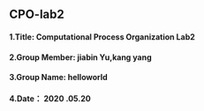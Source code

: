CPO-lab2
----

#### 1.Title: Computational Process Organization Lab2

#### 2.Group Member: jiabin Yu,kang yang

#### 3.Group Name: helloworld

#### 4.Date： 2020 .05.20


